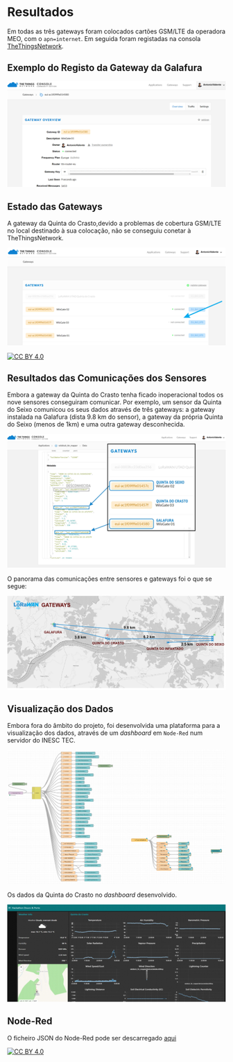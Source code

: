 # Resultados

Em todas as três gateways foram colocados cartões GSM/LTE da operadora MEO, com o `apn=internet`. Em seguida foram registadas na consola [TheThingsNetwork](https://console.thethingsnetwork.org/gateways). 

## Exemplo do Registo da Gateway da Galafura


![TTN Gateway 01](../images/TTNGateway01.jpg)

## Estado das Gateways

A gateway da Quinta do Crasto,devido a problemas de cobertura GSM/LTE no local destinado à sua colocação, não se conseguiu conetar à TheThingsNetwork.

![TTN Gateways Regist](../images/TTNGateway03.jpg)

[![CC BY 4.0](https://i.creativecommons.org/l/by/4.0/88x31.png)](http://creativecommons.org/licenses/by/4.0/)

## Resultados das Comunicações dos Sensores

Embora a gateway da Quinta do Crasto tenha ficado inoperacional todos os nove sensores conseguiram comunicar. Por exemplo, um sensor da Quinta do Seixo comunicou os seus dados através de três gateways: a gateway instalada na Galafura (dista 9.8 km do sensor), a gateway da própria Quinta do Seixo (menos de 1km) e uma outra gateway desconhecida. 

![Sensor03](../images/Sensor03Gateways.jpg)

O panorama das comunicações entre sensores e gateways foi o que se segue:

![Distância Sensores Gateways](../images/SensorsDistancia.jpg)

## Visualização dos Dados

Embora fora do âmbito do projeto, foi desenvolvida uma plataforma para a visualização dos dados, através de um *dashboard* em `Node-Red` num servidor do INESC TEC.

![Node-Red](../images/NodeRed.jpg)

Os dados da Quinta do Crasto no *dashboard* desenvolvido.

![Dashboard](../images/dashboard.jpg)


## Node-Red

O ficheiro JSON do Node-Red pode ser descarregado [aqui](../node-red/HackathonDouroPorto_Desafio1_NodeRed.json)

[![CC BY 4.0](https://i.creativecommons.org/l/by/4.0/88x31.png)](http://creativecommons.org/licenses/by/4.0/)
